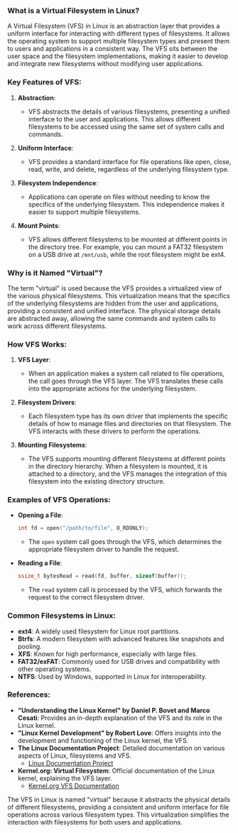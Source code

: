 ### What is a Virtual Filesystem in Linux?

A Virtual Filesystem (VFS) in Linux is an abstraction layer that provides a uniform interface for interacting with different types of filesystems. It allows the operating system to support multiple filesystem types and present them to users and applications in a consistent way. The VFS sits between the user space and the  filesystem implementations, making it easier to develop and integrate new filesystems without modifying user applications.

### Key Features of VFS:

1. **Abstraction**:
   - VFS abstracts the details of various filesystems, presenting a unified interface to the user and applications. This allows different filesystems to be accessed using the same set of system calls and commands.

2. **Uniform Interface**:
   - VFS provides a standard interface for file operations like open, close, read, write, and delete, regardless of the underlying filesystem type.

3. **Filesystem Independence**:
   - Applications can operate on files without needing to know the specifics of the underlying filesystem. This independence makes it easier to support multiple filesystems.

4. **Mount Points**:
   - VFS allows different filesystems to be mounted at different points in the directory tree. For example, you can mount a FAT32 filesystem on a USB drive at `/mnt/usb`, while the root filesystem might be ext4.

### Why is it Named "Virtual"?

The term "virtual" is used because the VFS provides a virtualized view of the various physical filesystems. This virtualization means that the specifics of the underlying filesystems are hidden from the user and applications, providing a consistent and unified interface. The  physical storage details are abstracted away, allowing the same commands and system calls to work across different filesystems.

### How VFS Works:

1. **VFS Layer**:
   - When an application makes a system call related to file operations, the call goes through the VFS layer. The VFS translates these calls into the appropriate actions for the underlying filesystem.

2. **Filesystem Drivers**:
   - Each filesystem type has its own driver that implements the specific details of how to manage files and directories on that filesystem. The VFS interacts with these drivers to perform the  operations.

3. **Mounting Filesystems**:
   - The VFS supports mounting different filesystems at different points in the directory hierarchy. When a filesystem is mounted, it is attached to a directory, and the VFS manages the integration of this filesystem into the existing directory structure.

### Examples of VFS Operations:

- **Opening a File**:
  ```c
  int fd = open("/path/to/file", O_RDONLY);
  ```
  - The `open` system call goes through the VFS, which determines the appropriate filesystem driver to handle the request.

- **Reading a File**:
  ```c
  ssize_t bytesRead = read(fd, buffer, sizeof(buffer));
  ```
  - The `read` system call is processed by the VFS, which forwards the request to the correct filesystem driver.

### Common Filesystems in Linux:

- **ext4**: A widely used filesystem for Linux root partitions.
- **Btrfs**: A modern filesystem with advanced features like snapshots and pooling.
- **XFS**: Known for high performance, especially with large files.
- **FAT32/exFAT**: Commonly used for USB drives and compatibility with other operating systems.
- **NTFS**: Used by Windows, supported in Linux for interoperability.

### References:

- **"Understanding the Linux Kernel" by Daniel P. Bovet and Marco Cesati**: Provides an in-depth explanation of the VFS and its role in the Linux kernel.
- **"Linux Kernel Development" by Robert Love**: Offers insights into the development and functioning of the Linux kernel,  the VFS.
- **The Linux Documentation Project**: Detailed documentation on various aspects of Linux,  filesystems and VFS.
  - [Linux Documentation Project](https://www.tldp.org/)
- **Kernel.org: Virtual Filesystem**: Official documentation of the Linux kernel, explaining the VFS layer.
  - [Kernel.org VFS Documentation](https://www.kernel.org/doc/html/latest/filesystems/vfs.html)

The VFS in Linux is named "virtual" because it abstracts the physical details of different filesystems, providing a consistent and uniform interface for file operations across various filesystem types. This virtualization simplifies the interaction with filesystems for both users and applications.
